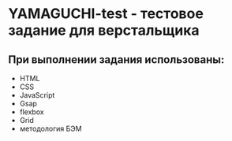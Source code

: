 # YAMAGUCHI-test - тестовое задание для верстальщика

## При выполнении задания использованы:
- HTML
- CSS 
- JavaScript
- Gsap
- flexbox
- Grid
- методология БЭМ
